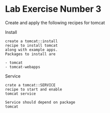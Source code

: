 <h1>Lab Exercise Number 3</h1>

Create and apply the following recipes for tomcat

  Install

    create a tomcat::install
    recipe to install tomcat
    along with example apps.
    Packages to install are

    - tomcat
    - tomcat-webapps

  Service

    crate a tomcat::SERVICE
    recipe to start and enable
    tomcat service

    Service should depend on package
    tomcat
